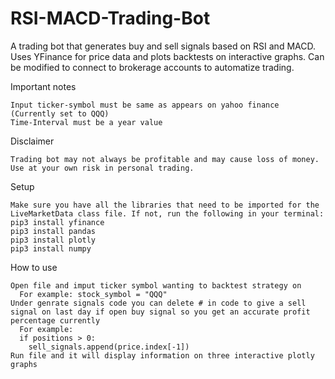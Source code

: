 # RSI-MACD-Trading-Bot
A trading bot that generates buy and sell signals based on RSI and MACD. Uses YFinance for price data and plots backtests on interactive graphs. Can be modified to connect to brokerage accounts to automatize trading.

Important notes

    Input ticker-symbol must be same as appears on yahoo finance (Currently set to QQQ)
    Time-Interval must be a year value

Disclaimer

    Trading bot may not always be profitable and may cause loss of money. Use at your own risk in personal trading.

Setup

    Make sure you have all the libraries that need to be imported for the LiveMarketData class file. If not, run the following in your terminal:
    pip3 install yfinance
    pip3 install pandas
    pip3 install plotly
    pip3 install numpy

How to use

    Open file and imput ticker symbol wanting to backtest strategy on 
      For example: stock_symbol = "QQQ"
    Under genrate signals code you can delete # in code to give a sell signal on last day if open buy signal so you get an accurate profit percentage currently
      For example: 
      if positions > 0:
        sell_signals.append(price.index[-1])
    Run file and it will display information on three interactive plotly graphs


